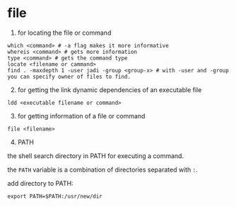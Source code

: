 # file

1. for locating the file or command

```commandline
which <command> # -a flag makes it more informative
whereis <command> # gets more information
type <command> # gets the command type
locate <filename or cammand>
find . -maxdepth 1 -user jadi -group <group-x> # with -user and -group you can specify owner of files to find. 
```

2. for getting the link dynamic dependencies of an executable file
```commandline
ldd <executable filename or command>
```

3. for getting information of a file or command
```commandline
file <filename>
```

4. PATH

the shell search directory in PATH for executing a command.

the ```PATH``` variable is a combination of directories separated with ```:```.

add directory to PATH:
```commandline
export PATH=$PATH:/usr/new/dir
```